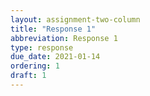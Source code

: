 ```yaml
---
layout: assignment-two-column
title: "Response 1"
abbreviation: Response 1
type: response
due_date: 2021-01-14
ordering: 1
draft: 1
---
```

